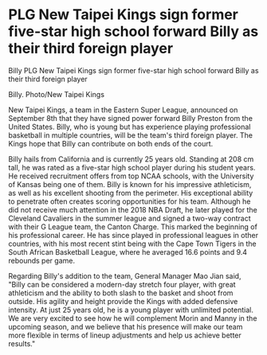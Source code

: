 #  PLG New Taipei Kings sign former five-star high school forward Billy as their third foreign player

Billy 
  PLG New Taipei Kings sign former five-star high school forward Billy as their third foreign player

Billy. Photo/New Taipei Kings

New Taipei Kings, a team in the Eastern Super League, announced on September 8th that they have signed power forward Billy Preston from the United States. Billy, who is young but has experience playing professional basketball in multiple countries, will be the team's third foreign player. The Kings hope that Billy can contribute on both ends of the court.

Billy hails from California and is currently 25 years old. Standing at 208 cm tall, he was rated as a five-star high school player during his student years. He received recruitment offers from top NCAA schools, with the University of Kansas being one of them. Billy is known for his impressive athleticism, as well as his excellent shooting from the perimeter. His exceptional ability to penetrate often creates scoring opportunities for his team. Although he did not receive much attention in the 2018 NBA Draft, he later played for the Cleveland Cavaliers in the summer league and signed a two-way contract with their G League team, the Canton Charge. This marked the beginning of his professional career. He has since played in professional leagues in other countries, with his most recent stint being with the Cape Town Tigers in the South African Basketball League, where he averaged 16.6 points and 9.4 rebounds per game. 

Regarding Billy's addition to the team, General Manager Mao Jian said, "Billy can be considered a modern-day stretch four player, with great athleticism and the ability to both slash to the basket and shoot from outside. His agility and height provide the Kings with added defensive intensity. At just 25 years old, he is a young player with unlimited potential. We are very excited to see how he will complement Morin and Manny in the upcoming season, and we believe that his presence will make our team more flexible in terms of lineup adjustments and help us achieve better results."